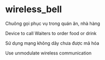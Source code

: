# wireless_bell

Chuông gọi phục vụ trong quán ăn, nhà hàng 

Device to call Waiters to order food or drink


Sử dụng mạng không dây chưa được mã hóa

Use unmodulate wireless communication
